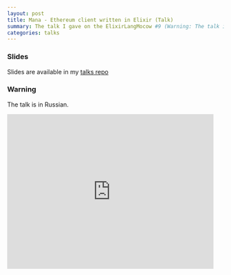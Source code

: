 ```yaml
---
layout: post
title: Mana - Ethereum client written in Elixir (Talk)
summary: The talk I gave on the ElixirLangMocow #9 (Warning: The talk is in Russian)
categories: talks
---
```


### Slides

Slides are available in my [talks repo](https://github.com/ayrat555/talks/tree/master/mana)

### Warning

The talk is in Russian.

<iframe width="480" height="360" src="http://www.youtube.com/embed/ozAoHm90rNI" frameborder="0"> </iframe>
